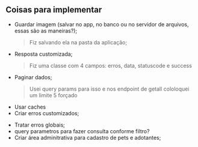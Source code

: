 ## Coisas para implementar

- Guardar imagem (salvar no app, no banco ou no servidor de arquivos, essas são as maneiras?); 
    > Fiz salvando ela na pasta da aplicação;
- Resposta customizada;
    > Fiz uma classe com 4 campos: erros, data, statuscode e success
- Paginar dados;
    > Usei query params para isso e nos endpoint de getall cololoquei um limite 5 forçado
- Usar caches
- Criar erros customizados;
    > 
- Tratar erros globais;
- query parametros para fazer consulta conforme filtro?
- Criar área adminitrativa para cadastro de pets e adotantes;

